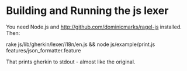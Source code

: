 Building and Running the js lexer
=================================

You need Node.js and http://github.com/dominicmarks/ragel-js installed. Then:

  rake js/lib/gherkin/lexer/i18n/en.js && node js/example/print.js features/json_formatter.feature
  
That prints gherkin to stdout - almost like the original.